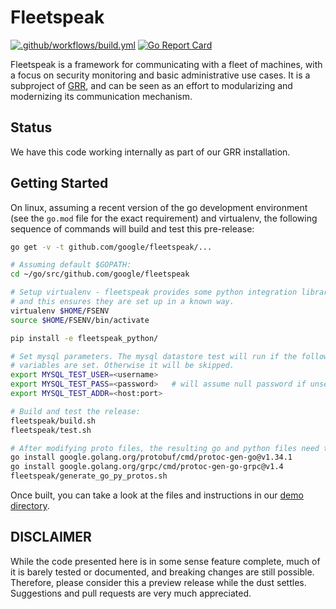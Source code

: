 # Fleetspeak

[![.github/workflows/build.yml](https://github.com/google/fleetspeak/actions/workflows/build.yml/badge.svg)](https://github.com/google/fleetspeak/actions/workflows/build.yml)
[![Go Report Card](https://goreportcard.com/badge/github.com/google/fleetspeak)](https://goreportcard.com/report/github.com/google/fleetspeak)

Fleetspeak is a framework for communicating with a fleet of machines, with a
focus on security monitoring and basic administrative use cases. It is a
subproject of [GRR](https://github.com/google/grr/blob/master/README.md), and
can be seen as an effort to modularizing and modernizing its communication
mechanism.

## Status

We have this code working internally as part of our GRR installation.

## Getting Started

On linux, assuming a recent version of the go development environment (see the
`go.mod` file for the exact requirement) and virtualenv, the following sequence
of commands will build and test this pre-release:

```bash
go get -v -t github.com/google/fleetspeak/...

# Assuming default $GOPATH:
cd ~/go/src/github.com/google/fleetspeak

# Setup virtualenv - fleetspeak provides some python integration libraries,
# and this ensures they are set up in a known way.
virtualenv $HOME/FSENV
source $HOME/FSENV/bin/activate

pip install -e fleetspeak_python/

# Set mysql parameters. The mysql datastore test will run if the following environment
# variables are set. Otherwise it will be skipped.
export MYSQL_TEST_USER=<username>
export MYSQL_TEST_PASS=<password>   # will assume null password if unset.
export MYSQL_TEST_ADDR=<host:port>

# Build and test the release:
fleetspeak/build.sh
fleetspeak/test.sh

# After modifying proto files, the resulting go and python files need to be regenerated:
go install google.golang.org/protobuf/cmd/protoc-gen-go@v1.34.1
go install google.golang.org/grpc/cmd/protoc-gen-go-grpc@v1.4
fleetspeak/generate_go_py_protos.sh
```

Once built, you can take a look at the files and instructions in our
[demo directory](https://github.com/google/fleetspeak/tree/master/fleetspeak/src/demo).

## DISCLAIMER

While the code presented here is in some sense feature complete, much of it is
barely tested or documented, and breaking changes are still possible. Therefore,
please consider this a preview release while the dust settles. Suggestions and
pull requests are very much appreciated.
